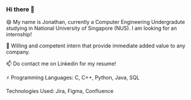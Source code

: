 ### Hi there 👋

😄 My name is Jonathan, currently a Computer Engineering Undergradute studying in National University of Singapore (NUS). 
I am looking for an internship! 

🌱 Willing and competent intern that provide immediate added value to any company.

📫 Do contact me on Linkedin for my resume!

⚡ Programming Languages: C, C++, Python, Java, SQL

Technologies Used: Jira, Figma, Confluence

<!--
**kyhjonathan/kyhjonathan** is a ✨ _special_ ✨ repository because its `README.md` (this file) appears on your GitHub profile.
[![kyhjonathan's GitHub stats](https://github-readme-stats.vercel.app/api?username=kyhjonathan)](https://github.com/kyhjonathan/github-readme-stats)

Here are some ideas to get you started:

- 🔭 I’m currently working on ...
- 🌱 I’m currently learning ...
- 👯 I’m looking to collaborate on ...
- 🤔 I’m looking for help with ...
- 💬 Ask me about ...
- 📫 How to reach me: ...
- 😄 Pronouns: ...
- ⚡ Fun fact: ...
-->
